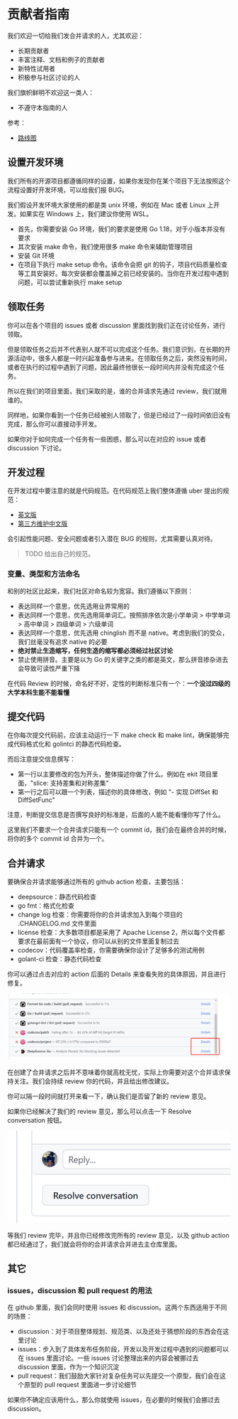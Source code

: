 # 贡献者指南

我们欢迎一切给我们发合并请求的人，尤其欢迎：
- 长期贡献者
- 丰富注释、文档和例子的贡献者
- 新特性试用者
- 积极参与社区讨论的人

我们旗帜鲜明不欢迎这一类人：
- 不遵守本指南的人

参考：
- [路线图](./roadmap.md)

## 设置开发环境
我们所有的开源项目都遵循同样的设置，如果你发现你在某个项目下无法按照这个流程设置好开发环境，可以给我们报 BUG。

我们假设开发环境大家使用的都是类 unix 环境，例如在 Mac 或者 Linux 上开发。如果实在 Windows 上，我们建议你使用 WSL。

- 首先，你需要安装 Go 环境，我们的要求是使用 Go 1.18，对于小版本并没有要求
- 其次安装 make 命令，我们使用很多 make 命令来辅助管理项目
- 安装 Git 环境
- 在项目下执行 make setup 命令。该命令会把 git 的钩子，项目代码质量检查等工具安装好。每次安装都会覆盖掉之前已经安装的。当你在开发过程中遇到问题，可以尝试重新执行 make setup

## 领取任务
你可以在各个项目的 issues 或者 discussion 里面找到我们正在讨论任务，进行领取。

但是领取任务之后并不代表别人就不可以完成这个任务。我们意识到，在长期的开源活动中，很多人都是一时兴起准备参与进来。在领取任务之后，突然没有时间，或者在执行的过程中遇到了问题，因此最终他很长一段时间内并没有完成这个任务。

所以在我们的项目里面，我们采取的是，谁的合并请求先通过 review，我们就用谁的。

同样地，如果你看到一个任务已经被别人领取了，但是已经过了一段时间依旧没有完成，那么你可以直接动手开发。

如果你对于如何完成一个任务有一些困惑，那么可以在对应的 issue 或者 discussion 下讨论。

## 开发过程

在开发过程中要注意的就是代码规范。在代码规范上我们整体遵循 uber 提出的规范：
- [英文版](https://github.com/uber-go/guide)
- [第三方维护中文版](https://github.com/xxjwxc/uber_go_guide_cn)

会引起性能问题、安全问题或者引入潜在 BUG 的规则，尤其需要认真对待。

> TODO 给出自己的规范。

### 变量、类型和方法命名

和别的社区比起来，我们社区对命名较为宽容。我们遵循以下原则：
- 表达同样一个意思，优先选用业界常用的
- 表达同样一个意思，优先选用简单词汇。按照排序依次是小学单词 > 中学单词 > 高中单词 > 四级单词 > 六级单词
- 表达同样一个意思，优先选用 chinglish 而不是 native。考虑到我们的受众，我们丝毫没有追求 native 的必要
- **绝对禁止生造缩写，任何生造的缩写都必须经过社区讨论**
- 禁止使用拼音。主要是以为 Go 的关键字之类的都是英文，那么拼音掺杂进去会导致可读性严重下降

在代码 Review 的时候，命名好不好，定性的判断标准只有一个：**一个没过四级的大学本科生能不能看懂**

## 提交代码

在你每次提交代码前，应该主动运行一下 make check 和 make lint，确保能够完成代码格式化和 golintci 的静态代码检查。

而后注意提交信息撰写：
- 第一行以主要修改的包为开头，整体描述你做了什么。例如在 ekit 项目里面，"slice: 支持差集和对称差集"
- 第一行之后可以跟一个列表，描述你的具体修改，例如 "- 实现 DiffSet 和 DiffSetFunc"

注意，判断提交信息是否撰写良好的标准是，后面的人能不能看懂你写了什么。

这里我们不要求一个合并请求只能有一个 commit id，我们会在最终合并的时候，将你的多个 commit id 合并为一个。

## 合并请求

要确保合并请求能够通过所有的 github action 检查，主要包括：
- deepsource：静态代码检查
- go fmt：格式化检查
- change log 检查：你需要将你的合并请求加入到每个项目的 .CHANGELOG.md 文件里面
- license 检查：大多数项目都是采用了 Apache License 2，所以每个文件都要求在最前面有一个协议，你可以从别的文件里面复制过去
- codecov：代码覆盖率检查，你需要确保你设计了足够多的测试用例
- golant-ci 检查：静态代码检查

你可以通过点击对应的 action 后面的 Details 来查看失败的具体原因，并且进行修复。

![Action 失败原因](./img/action_details.png)

在创建了合并请求之后并不意味着你就高枕无忧，实际上你需要对这个合并请求保持关注。我们会持续 review 你的代码，并且给出修改建议。

你可以隔一段时间就打开来看一下，确认我们是否留了新的 review 意见。

如果你已经解决了我们的 review 意见，那么可以点击一下 Resolve conversation 按钮。

![img.png](./img/resolve_conversation.png)

等我们 review 完毕，并且你已经修改完所有的 review 意见，以及 github action 都已经通过了，我们就会将你的合并请求合并进去主仓库里面。

## 其它

### issues，discussion 和 pull request 的用法

在 github 里面，我们会同时使用 issues 和 discussion。这两个东西适用于不同的场景：
- discussion：对于项目整体规划、规范类、以及还处于猜想阶段的东西会在这里讨论
- issues：步入到了具体发布任务阶段，开发以及开发过程中遇到的问题都可以在 issues 里面讨论。一些 issues 讨论整理出来的内容会被挪过去 discussion 里面，作为一个知识沉淀
- pull request：我们鼓励大家针对复杂任务可以先提交一个原型，我们会在这个原型的 pull request 里面进一步讨论细节

如果你不确定应该用什么，那么你就使用 issues，在必要的时候我们会挪过去 discussion。